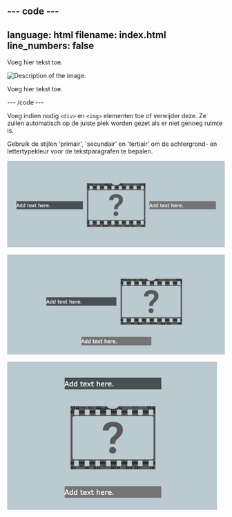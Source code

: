 ## --- code ---

language: html
filename: index.html
line_numbers: false
--------------------------------------------------------

<section class="wrap">
    <div class="secondary">
        <p>Voeg hier tekst toe.</p>
    </div>
    <img src="placeholder.png" alt="Description of the image.">
    <div class="tertiary">
        <p>Voeg hier tekst toe.</p>
    </div>
</section>

\--- /code ---

Voeg indien nodig `<div>` en `<img>` elementen toe of verwijder deze. Ze zullen automatisch op de juiste plek worden gezet als er niet genoeg ruimte is.

Gebruik de stijlen 'primair', 'secundair' en 'tertiair' om de achtergrond- en lettertypekleur voor de tekstparagrafen te bepalen.

![Drie elementen op een regel.](images/3-inline-wrap.png)

![Twee elementen op een lijn met een derde eronder.](images/2-1-wrap.png)

![Drie elementen verticaal gewrapt, één per regel.](images/1-1-1-wrap.png)
